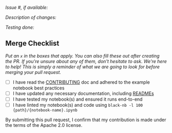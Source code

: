 *Issue #, if available:*

*Description of changes:*

*Testing done:*

## Merge Checklist

_Put an `x` in the boxes that apply. You can also fill these out after creating the PR. If you're unsure about any of them, don't hesitate to ask. We're here to help! This is simply a reminder of what we are going to look for before merging your pull request._

- [ ] I have read the [CONTRIBUTING](https://github.com/aws/amazon-sagemaker-examples/blob/master/CONTRIBUTING.md) doc and adhered to the example notebook best practices
- [ ] I have updated any necessary documentation, including [READMEs](https://github.com/aws/amazon-sagemaker-examples/blob/master/README.md)
- [ ] I have tested my notebook(s) and ensured it runs end-to-end
- [ ] I have linted my notebook(s) and code using `black-nb -l 100 {path}/{notebook-name}.ipynb`

By submitting this pull request, I confirm that my contribution is made under the terms of the Apache 2.0 license.
